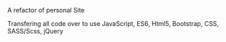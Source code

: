 A refactor of personal Site

Transfering all code over to use JavaScript, ES6, Html5, Bootstrap, CSS, SASS/Scss, jQuery
